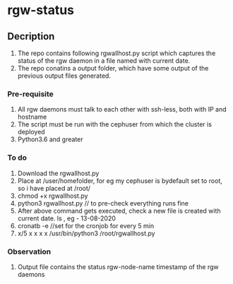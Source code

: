 # rgw-status

## Decription
1. The repo contains following rgwallhost.py script which captures the status of the rgw daemon in a file named with current date.
2. The repo conatins a output folder, which have some output of the previous output files generated.

### Pre-requisite
1. All rgw daemons must talk to each other with ssh-less, both with IP and hostname
2. The script must be run with the cephuser from which the cluster is deployed
3. Python3.6 and greater

### To do
1. Download the rgwallhost.py
2. Place at /user/homefolder, for eg my cephuser is bydefault set to root, so i have placed at /root/
3. chmod +x rgwallhost.py
4. python3 rgwallhost.py // to pre-check everything runs fine
5. After above command gets executed, check a new file is created with current date. ls , eg - 13-08-2020
7. cronatb -e //set for the cronjob for every 5 min
8. x/5 x x x x /usr/bin/python3 /root/rgwallhost.py

### Observation
1. Output file contains the status rgw-node-name timestamp of the rgw daemons
